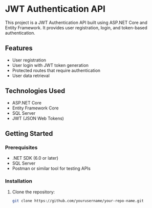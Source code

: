 # JWT Authentication API

This project is a JWT Authentication API built using ASP.NET Core and Entity Framework. It provides user registration, login, and token-based authentication.

## Features

- User registration
- User login with JWT token generation
- Protected routes that require authentication
- User data retrieval

## Technologies Used

- ASP.NET Core
- Entity Framework Core
- SQL Server
- JWT (JSON Web Tokens)

## Getting Started

### Prerequisites

- .NET SDK (6.0 or later)
- SQL Server
- Postman or similar tool for testing APIs

### Installation

1. Clone the repository:
   ```bash
   git clone https://github.com/yourusername/your-repo-name.git
